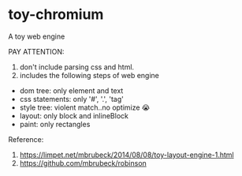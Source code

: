 # toy-chromium
A toy web engine


PAY ATTENTION:
1. don't include parsing css and html.
2. includes the following steps of web engine
- dom tree: only element and text
- css statements: only '#', '.', 'tag'
- style tree: violent match..no optimize 😭
- layout: only block and inlineBlock
- paint: only rectangles


Reference: 
1. https://limpet.net/mbrubeck/2014/08/08/toy-layout-engine-1.html
2. https://github.com/mbrubeck/robinson

